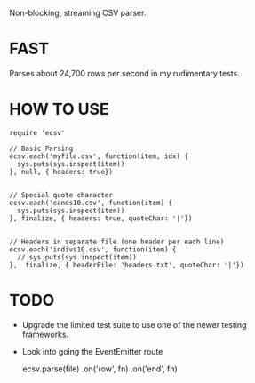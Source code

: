 Non-blocking, streaming CSV parser.

# FAST
Parses about 24,700 rows per second in my rudimentary tests.

# HOW TO USE
    require 'ecsv'
    
    // Basic Parsing
    ecsv.each('myfile.csv', function(item, idx) {
      sys.puts(sys.inspect(item))
    }, null, { headers: true})

    
    // Special quote character
    ecsv.each('cands10.csv', function(item) {
      sys.puts(sys.inspect(item))
    }, finalize, { headers: true, quoteChar: '|'})


    // Headers in separate file (one header per each line)
    ecsv.each('indivs10.csv', function(item) {
      // sys.puts(sys.inspect(item))
    },  finalize, { headerFile: 'headers.txt', quoteChar: '|'})

# TODO
* Upgrade the limited test suite to use one of the newer testing frameworks.
* Look into going the EventEmitter route 

    ecsv.parse(file)
      .on('row', fn)
      .on('end', fn)